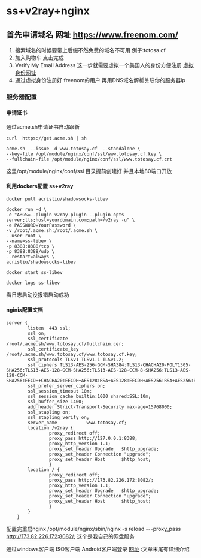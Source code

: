 # ss+v2ray+nginx
## 首先申请域名 网址 https://www.freenom.com/
1. 搜索域名的时候要带上后缀不然免费的域名不可用 例子:totosa.cf
2. 加入购物车 点击完成 
3. Verify My Email Address 这一步就需要虚拟一个美国人的身份方便注册 [虚拟身份网址](https://www.fakenamegenerator.com/)
4. 通过虚拟身份注册好 freenom的用户 再用DNS域名解析关联你的服务器ip

### 服务器配置
#### 申请证书
通过acme.sh申请证书自动跟新
```shell
curl  https://get.acme.sh | sh

acme.sh  --issue -d www.totosay.cf  --standalone \
--key-file /opt/module/nginx/conf/ssl/www.totosay.cf.key \
--fullchain-file /opt/module/nginx/conf/ssl/www.totosay.cf.crt
```
这里/opt/module/nginx/conf/ssl 目录提前创建好 并且本地80端口开放

#### 利用dockers配置 ss+v2ray
```shell
docker pull acrisliu/shadowsocks-libev

docker run -d \
-e "ARGS=--plugin v2ray-plugin --plugin-opts server;tls;host=yourdomain.com;path=/v2ray -u" \
-e PASSWORD=YourPassword \
-v /root/.acme.sh:/root/.acme.sh \
--user root \
--name=ss-libev \
-p 8388:8388/tcp \
-p 8388:8388/udp \
--restart=always \
acrisliu/shadowsocks-libev

docker start ss-libev

docker logs ss-libev
```
看日志启动没报错启动成功
#### nginix配置文档
```shell
server {
        listen  443 ssl;
        ssl on;
        ssl_certificate       /root/.acme.sh/www.totosay.cf/fullchain.cer;
        ssl_certificate_key   /root/.acme.sh/www.totosay.cf/www.totosay.cf.key;
        ssl_protocols TLSv1 TLSv1.1 TLSv1.2;
        ssl_ciphers TLS13-AES-256-GCM-SHA384:TLS13-CHACHA20-POLY1305-SHA256:TLS13-AES-128-GCM-SHA256:TLS13-AES-128-CCM-8-SHA256:TLS13-AES-128-CCM-SHA256:EECDH+CHACHA20:EECDH+AES128:RSA+AES128:EECDH+AES256:RSA+AES256:EECDH+3DES:RSA+3DES:!MD5;
        ssl_prefer_server_ciphers on;
        ssl_session_timeout 10m;
        ssl_session_cache builtin:1000 shared:SSL:10m;
        ssl_buffer_size 1400;
        add_header Strict-Transport-Security max-age=15768000;
        ssl_stapling on;
        ssl_stapling_verify on;
        server_name           www.totosay.cf;
        location /v2ray {
                proxy_redirect off;
                proxy_pass http://127.0.0.1:8388;
                proxy_http_version 1.1;
                proxy_set_header Upgrade   $http_upgrade;
                proxy_set_header Connection "upgrade";
                proxy_set_header Host      $http_host;
                }
        location / {
                proxy_redirect off;
                proxy_pass http://173.82.226.172:8082/;
                proxy_http_version 1.1;
                proxy_set_header Upgrade   $http_upgrade;
                proxy_set_header Connection "upgrade";
                proxy_set_header Host      $http_host;
                }
        }        
    }
```
配置完重启nginx  /opt/module/nginx/sbin/nginx -s reload  ---proxy_pass http://173.82.226.172:8082/; 这个是我自己的网盘服务

通过windows客户端 ISO客户端 Android客户端登录 [网址](https://funnyjs.com/shadowsocks-v2ray-ws-proxy/) :文章末尾有详细介绍



